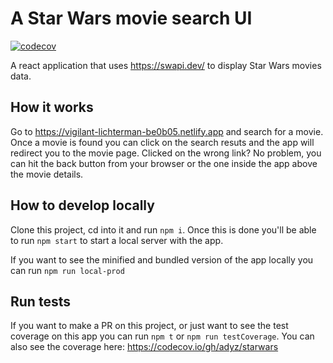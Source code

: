 # A Star Wars movie search UI

[![codecov](https://codecov.io/gh/adyz/starwars/branch/master/graph/badge.svg?token=igZ6FJi6HX)](https://codecov.io/gh/adyz/starwars)


A react application that uses https://swapi.dev/ to display Star Wars movies data.


## How it works
Go to https://vigilant-lichterman-be0b05.netlify.app and search for a movie. Once a movie is found you can click on the search resuts and the app will redirect you to the movie page. Clicked on the wrong link? No problem, you can hit the back button from your browser or the one inside the app above the movie details.


## How to develop locally
Clone this project, cd into it and run `npm i`. Once this is done you'll be able to run `npm start` to start a local server with the app.

If you want to see the minified and bundled version of the app locally you can run `npm run local-prod`

## Run tests
If you want to make a PR on this project, or just want to see the test coverage on this app you can run `npm t` or `npm run testCoverage`. You can also see the coverage here: https://codecov.io/gh/adyz/starwars


